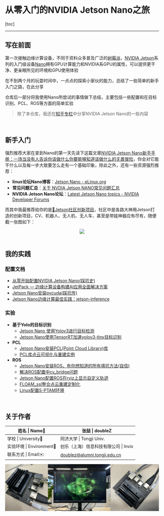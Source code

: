 # 从零入门的NVIDIA Jetson Nano之旅

[toc]

------

## 写在前面

第一次接触边缘计算设备，不同于资料众多普及广泛的[树莓派](https://www.raspberrypi.org)，[NVIDIA Jetson](https://www.nvidia.cn/autonomous-machines/embedded-systems/)系列的入门级设备[Nano](https://www.nvidia.cn/autonomous-machines/embedded-systems/jetson-nano/)拥有GPU计算能力和NVIDIA系GPU的属性，可以提供更干净、更亲眼所见的环境和GPU使用体验

在不到两个月的玩耍时间中，一点点的探索小家伙的能力，总结了一些简单的新手入门之路，在此分享

仓库后一部分将我使用Nano所尝试的事情做下总结，主要包括一些配置和在目标识别、PCL、ROS等方面的简单实验

> 除了本仓库，我还在[知乎专栏](https://www.zhihu.com/column/c_1332045298588737536)中分享NVIDIA Jetson Nano的一些内容

<br/>

## 新手入门

强烈推荐大家在拿到Nano的第一天先读下这篇文章[NVIDIA Jetson Nano新手手册：一场当没有人告诉你该做什么你要能够知道该做什么的无畏冒险](https://cloud.tencent.com/developer/article/1425189)，你会对它能干什么以及每一步大致要怎么走有一个基础印象，除此之外，还有一些资源强烈推荐：

-  **linux论坛Nano博客**：[Jetson Nano - eLinux.org](https://www.elinux.org/Jetson_Nano)
-  **常见问题汇总**：[关于 NVDIA Jetson NANO常见问题汇总](https://cloud.tencent.com/developer/article/1514453)
- **NVIDIA Jetson Nano论坛**：[Latest Jetson Nano topics - NVIDIA Developer Forums](https://forums.developer.nvidia.com/c/agx-autonomous-machines/jetson-embedded-systems/jetson-nano/76)

而其中我最推荐给你的是[🌟Jetson社区创新项目](https://developer.nvidia.com/embedded/community/jetson-projects#bee_saving_tree)，社区中是各路大神用Jetson打造的创新项目，CV、机器人、无人机、无人车、甚至是带娃神器应有尽有，随便截一张图如下：

<div align="center"><img src="https://doublez-site-bed.oss-cn-shanghai.aliyuncs.com/img/20210731202032.png" width="50%;" /></div>

<br/>

## 我的实践

### 配置文档

- [从零开始配置NVIDIA Jetson Nano(踩坑史)](https://github.com/doubleZ0108/Play-with-NVIDIA-Jetson-Nano/blob/master/setup/setup.md)
- [JetPack — 边缘计算设备构建AI应用全面解决方案](https://github.com/doubleZ0108/Play-with-NVIDIA-Jetson-Nano/blob/master/doc/jetpack.md)
- [Jetson Nano安装pycuda(踩坑传)](https://github.com/doubleZ0108/Play-with-NVIDIA-Jetson-Nano/blob/master/doc/pycuda.md)
- [Jetson Nano边缘计算最佳实践：jetson-inference](https://github.com/doubleZ0108/Play-with-NVIDIA-Jetson-Nano/blob/master/experiment/jetson-inference.md)

### 实验

- **基于Yolo的目标识别**
  - [Jetson Nano 使用Yolov3进行目标检测](https://github.com/doubleZ0108/Play-with-NVIDIA-Jetson-Nano/blob/master/experiment/yolov3.md)
  - [Jetson Nano使用TensorRT加速yolov3-tiny目标识别](https://github.com/doubleZ0108/Play-with-NVIDIA-Jetson-Nano/blob/master/experiment/trt-yolov3.md)
- **PCL**
  - [Jetson Nano安装PCL(Point Cloud Library)库](https://github.com/doubleZ0108/Play-with-NVIDIA-Jetson-Nano/blob/master/PCL/install.md)
  - [PCL库点云可视化与重建实例](https://github.com/doubleZ0108/Play-with-NVIDIA-Jetson-Nano/blob/master/PCL/README.md)
- **ROS**
  - [Jetson Nano安装ROS，有你想知道的所有填坑方法(自信)](https://github.com/doubleZ0108/Play-with-NVIDIA-Jetson-Nano/blob/master/ROS/install.md)
  - [解决ROS配置中cv_bridge问题](https://github.com/doubleZ0108/Play-with-NVIDIA-Jetson-Nano/blob/master/doc/cv_bridge-solver.md)
  - [Jetson Nano配置ROS在rviz上显示自定义轨迹](https://github.com/doubleZ0108/Play-with-NVIDIA-Jetson-Nano/tree/master/ROS/rviz/showpath)
  - [FLOAM_ssl整合点云重建定制化](https://github.com/doubleZ0108/Play-with-NVIDIA-Jetson-Nano/tree/master/ROS/FLOAM_ssl)
  - [Linux配置S-PTAM环境](https://github.com/doubleZ0108/Play-with-NVIDIA-Jetson-Nano/tree/master/ROS/SPTAM)

<br/>

## 关于作者

| 姓名 \| Name👤            | 张喆 \| doubleZ                                              |
| ------------------------ | ------------------------------------------------------------ |
| 学校 \| University🏫      | 同济大学 \| Tongji Univ.                                     |
| 实验环境 \| Environment💼 | 创乐（上海）信息科技有限公司 \| Invix                        |
| 联系方式 \| Email✉️       | [doublez@alumni.tongji.edu.cn](mailto:doublez@alumni.tongji.edu.cn) |

![image-20210111192053545](README.assets/image-20210111192053545.png)

